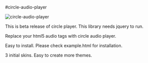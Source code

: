 #circle-audio-player

![circle-audio-player](https://github.com/sohamgreens/circle-audio-player/raw/master/screen.png)

This is beta release of circle player. This library needs jquery to run. 

Replace your html5 audio tags with circle audio player.

Easy to install. Please check example.html for installation.

3 initial skins. Easy to create more themes. 
